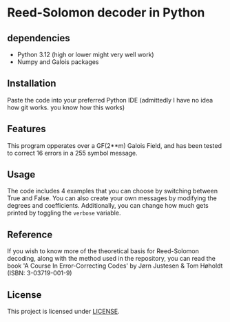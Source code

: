 # Reed-Solomon decoder in Python

## dependencies
- Python 3.12 (high or lower might very well work)
- Numpy and Galois packages

## Installation
Paste the code into your preferred Python IDE (admittedly I have no idea how git works. you know how this works)

## Features
This program opperates over a GF(2**m) Galois Field, and has been tested to correct 16 errors in a 255 symbol message. 

## Usage
The code includes 4 examples that you can choose by switching between True and False. You can also create your own messages by modifying the degrees and coefficients. Additionally, you can change how much gets printed by toggling the `verbose` variable.

## Reference
If you wish to know more of the theoretical basis for Reed-Solomon decoding, along with the method used in the repository, you can read the book 'A Course In Error-Correcting Codes' by Jørn Justesen & Tom Høholdt (ISBN: 3-03719-001-9)

## License
This project is licensed under [LICENSE](LICENSE).

